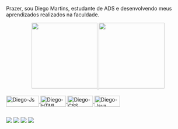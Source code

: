 Prazer, sou Diego Martins, estudante de ADS e desenvolvendo meus aprendizados realizados na faculdade.
<div align="center">
  <a href="https://github.com/diegomartinsoliveira">
  <img height="180em" src="https://github-readme-stats.vercel.app/api?username=diegomartinsoliveira&show_icons=true&theme=dark&include_all_commits=true&count_private=true"/>
  <img height="180em" src="https://github-readme-stats.vercel.app/api/top-langs/?username=diegomartinsoliveira&layout=compact&langs_count=7&theme=dark"/>
</div>
<div style="display: inline_block"><br>
  <img align="center" alt="Diego-Js" height="30" width="90" src="https://img.shields.io/badge/JavaScript-323330?style=for-the-badge&logo=javascript&logoColor=F7DF1E">
  <img align="center" alt="Diego-HTML" height="30" width="70" src="https://img.shields.io/badge/HTML5-E34F26?style=for-the-badge&logo=html5&logoColor=white">
  <img align="center" alt="Diego-CSS" height="30" width="70" src="https://img.shields.io/badge/CSS3-1572B6?style=for-the-badge&logo=css3&logoColor=white">
  <img align="center" alt="Diego-Java" height="30" width="70" src="https://img.shields.io/badge/Java-ED8B00?style=for-the-badge&logo=java&logoColor=white">

</div>
  
  ##
 
<div> 
  <a href="https://www.youtube.com/oheadsman" target="_blank"><img src="https://img.shields.io/badge/YouTube-FF0000?style=for-the-badge&logo=youtube&logoColor=white" target="_blank"></a>
  <a href="https://instagram.com/diego.martins0" target="_blank"><img src="https://img.shields.io/badge/-Instagram-%23E4405F?style=for-the-badge&logo=instagram&logoColor=white" target="_blank"></a> 
  <a href = "mailto:diegomartins0156@gmail.com"><img src="https://img.shields.io/badge/-Gmail-%23333?style=for-the-badge&logo=gmail&logoColor=white" target="_blank"></a>
  <a href="https://www.linkedin.com/in/diegomartins007/" target="_blank"><img src="https://img.shields.io/badge/-LinkedIn-%230077B5?style=for-the-badge&logo=linkedin&logoColor=white" target="_blank"></a> 
</div>
